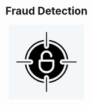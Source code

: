 <h1 align="center">Fraud Detection</h1>

<p align="center">
<img src="img/icon.jpg" width="200">
</p>
